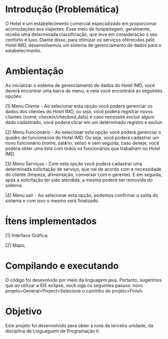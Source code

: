 # Introdução (Problemática)

O Hotel é um estabelecimento comercial especializado em proporcionar acomodações aos viajantes. Esse meio de hospedagem, geralmente, recebe uma determinada classificação, que leva em consideração o seu conforto e luxo. Diante disso, para otimizar os serviços oferecidos pelo Hotel IMD, desenvolvemos um sistema de gerenciamento de dados para o estabelecimento.

# Ambientação

Ao inicializar o sistema de gerenciamento de dados do Hotel IMD, você deverá encontrar uma barra de menu, e nela você encontrará as seguintes opções:

  [1] Menu Cliente - Ao selecionar esta opção você poderá gerenciar os dados dos clientes do Hotel IMD, ou seja, você poderá registrar novos clientes (nome, checkin/checkout,data) e caso necessite excluir algum dado cadastrado, você poderá clicar em um determinado registro e excluir.
      
  [2] Menu Funcionário - Ao selecionar esta opção você poderá gerenciar o quadro de funcionários do Hotel IMD. Ou seja, você poderá cadastrar um novo funcionário (nome, salário, setor) e sem seguida, caso deseje, você poderá obter uma lista com todos os funcionários que trabalham no Hotel IMD.
      
  [3] Menu Serviços - Com esta opção você poderá cadastrar uma determinada solicitação de serviço, que vai de acordo com a necessidade do cliente (limpeza, alimentação, conversar com o gerente). E em seguida, após a solicitação ter sido atendida, a mesma poderá ser removida do sistema.
      
  [4] Menu sair - Ao selecionar esta opção, podemos confirmar a saída do sistema e com isso o mesmo será finalizado.
  
  

# Ítens implementados

  [1] Interface Gráfica;
  
  [2] Maps;

# Compilando e executando

O código foi desevolvido por meio da linguagem java. Portanto, sugerimos que ao utilizar a IDE eclipse, você siga os seguintes passos: novo projeto>General>Project>Selecione o caminho do projeto>Finish.


# Objetivo

Este projeto foi desenvolvido para obter a nota da terceira unidade, da disciplina de Linguaguem de Programação II.